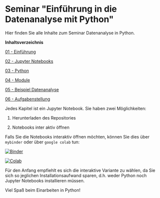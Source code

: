 # Seminar "Einführung in die Datenanalyse mit Python"

Hier finden Sie alle Inhalte zum Seminar Datenanalyse in Python. 

**Inhaltsverzeichnis**

[01 - Einführung](01_Einführung.ipynb)

[02 - Jupyter Notebooks](02_Jupyter_Notebooks.ipynb)

[03 - Python](03_Einführung_Python.ipynb)

[04 - Module](04_Module_nutzen.ipynb)

[05 - Beispiel Datenanalyse](05_Beispiel_Datenanalyse.ipynb)

[06 - Aufgabenstellung](06_Aufgabe.ipynb)

Jedes Kapitel ist ein Jupyter Notebook. Sie haben zwei Möglichkeiten:

1. Herunterladen des Repositories 

2. Notebooks inter aktiv öffnen 

Falls Sie die Notebooks interaktiv öffnen möchten, können Sie dies über `mybinder` oder über `google colab` tun: 


[![Binder](https://mybinder.org/badge_logo.svg)](https://mybinder.org/v2/gh/zeidlerf/Seminar_DatenAnalyse/master)


[![Colab](https://colab.research.google.com/assets/colab-badge.svg)](https://colab.research.google.com/github/zeidlerf/Seminar_DatenAnalyse/blob/master/01_Einf%C3%BChrung.ipynb)

Für den Anfang empfiehlt es sich die interaktive Variante zu wählen, da Sie sich so jeglichen Installationsaufwand sparen, d.h. weder Python noch Jupyter Notebooks installieren müssen. 


Viel Spaß beim Einarbeiten in Python!








